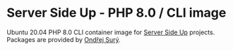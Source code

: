 # Server Side Up -  PHP 8.0 / CLI image 

Ubuntu 20.04 PHP 8.0 CLI container image for [Server Side Up](https://serversideup.net) projects. Packages are provided by [Ondřej Surý](https://deb.sury.org/).
